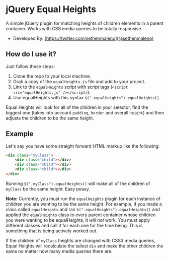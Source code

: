 # jQuery Equal Heights

A simple jQuery plugin for matching heights of children elements in a parent container.  Works with
CSS media queries to be totally responsive.

* Developed By: [https://twitter.com/sethenmaleno](@sethenmaleno)

## How do I use it?

Just follow these steps:

1.  Clone the repo to your local machine.
2.  Grab a copy of the `equalHeights.js` file and add to your project.
3.  Link to the `equalHeights` script with script tags (`<script src="equalHeights.js" /></script>`).
4.  Use equalHeights with this syntax `$(".equalHeights").equalHeights()`.

Equal Heights will look for all of the children in your selector, find the biggest one (takes into account `padding`, `border` and 
overall `height`) and then adjusts the children to be the same height.

## Example

Let's say you have some straight forward HTML markup like the following:

```html
<div class="myClass">
    <div class="child"></div>
    <div class="child"></div>
    <div class="child"></div>
</div>
```

Running `$(".myClass").equalHeights()` will make all of the children of `myClass` be the same height.  Easy peasy.

**Note:** Currently, you must run the `equalHeights` plugin for each instance of children you are wanting to be 
the same height.  For example, if you made a class called `equalHeights` and ran `$(".equalHeights").equalHeights()`
and applied the `equalHeights` class to every parent container whose children you were wanting to be equalHeights,
it *will not* work.  You must apply different classes and call it for each one for the time being.  This is something
that is being actively worked out.

If the children of `myClass` heights are changed with CSS3 media queries, Equal Heights will recalculate the 
tallest `div` and make the other children the same no matter how many media queries there are.

